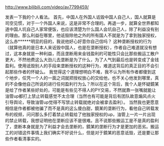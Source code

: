 http://www.bilibili.com/video/av7799459/

发表一下我的个人看法。
首先，中国人在外国人诋毁中国人自己人，国人就算是司空见惯，对于一个外国人来说，这是非常不合理的。再退一步，就算全世界都知道中国人坑自己人家常便饭，也应该清楚为什么国人会坑自己人，除了利益没有别的理由。那么利益在哪里，他诋毁除他之外的所有国人不就是为了拿到独家授权，这么赤******明显的目的，我说他好心好意你自己信吗？
这种垄断授权的行为（就算他真的是日本人来诋毁中国人，也是在垄断授权），作者自己难道就没有想过，这本身就是一种利益，而且垄断用来金钱盈利的可能性只会比那些搬运工散户更大，不然他费这么大劲儿去垄断是为了什么，为了人气到最后也是转变成了金钱盈利。使用诋毁别人的手段来垄断授权的这种行为，难道这背后的真正目的不会引起那些作者的怀疑么。
我觉得这个道理想明白不难，我不认为所有作者都傻到这个地步，任凭一个人的一面之词就把授权放心的交给他，也不关心他发到哪里，真的不会像他自己所说的进行任何盈利行为么？所以在这个背后，我个人是怀疑鏡某是给了作者某些好处的，可能是有些见不得人的PY交易，不然就靠一张嘴就能让油管up都打上禁止转载感觉不太合理（当然也有可能是背后有团队故意煽风点火引导舆论，导致油管up觉得不写禁止转载就绝对会被拿去盈利）。
当然我也更愿意相信是作者都被他骗了而不是真的这么傻白甜，鏡某的垄断行为，看他自己转载发布的视频，问问那么多打着禁止转载给了他独家授权的up，油管上一片一片出现的禁止转载，我想证明他在垄断应该不是很难。且不说那些搬运工是不是真的盈利了，垄断本身就是为了利益才会去垄断的，鏡某的垄断行为才是更加的恶劣。搬运工的对错这件事情上我们确实不好说什么，但是对于鏡某的恶意诋毁，还是要让那些作者看清事实的。
